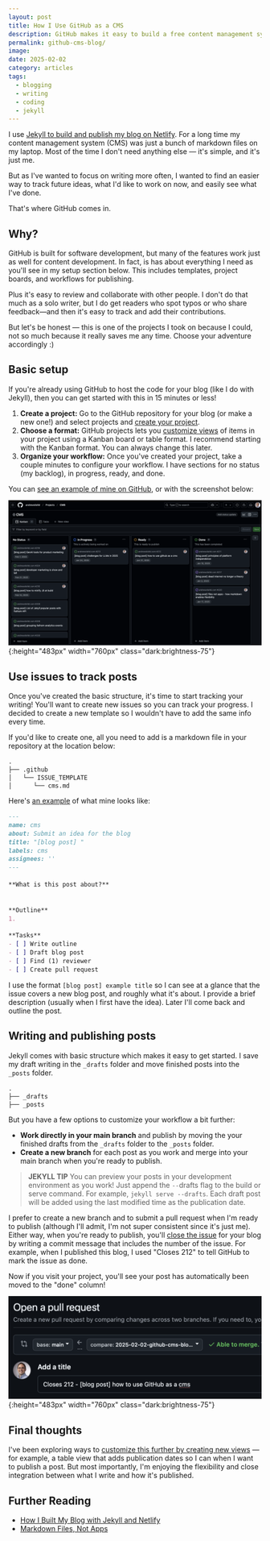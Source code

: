 ```yaml
---
layout: post
title: How I Use GitHub as a CMS
description: GitHub makes it easy to build a free content management system for your blog.
permalink: github-cms-blog/
image: 
date: 2025-02-02
category: articles
tags:
  - blogging
  - writing
  - coding
  - jekyll
---
```

I use [Jekyll to build and publish my blog on Netlify](/blog-jekyll-netlify/). For a long time my content management system (CMS) was just a bunch of markdown files on my laptop. Most of the time I don't need anything else — it's simple, and it's just me. 

But as I've wanted to focus on writing more often, I wanted to find an easier way to track future ideas, what I'd like to work on now, and easily see what I've done.

That's where GitHub comes in.

## Why?

GitHub is built for software development, but many of the features work just as well for content development. In fact, is has about everything I need as you'll see in my setup section below. This includes templates, project boards, and workflows for publishing. 

Plus it's easy to review and collaborate with other people. I don't do that much as a solo writer, but I do get readers who spot typos or who share feedback—and then it's easy to track and add their contributions.

But let's be honest — this is one of the projects I took on because I could, not so much because it really saves me any time. Choose your adventure accordingly :)

## Basic setup

If you're already using GitHub to host the code for your blog (like I do with Jekyll), then you can get started with this in 15 minutes or less!

1. **Create a project:** Go to the GitHub repository for your blog (or make a new one!) and select projects and [create your project](https://docs.github.com/en/issues/planning-and-tracking-with-projects/creating-projects/creating-a-project).
2. **Choose a format:** GitHub projects lets you [customize views](https://docs.github.com/en/issues/planning-and-tracking-with-projects/customizing-views-in-your-project) of items in your project using a Kanban board or table format. I recommend starting with the Kanban format. You can always change this later. 
3. **Organize your workflow:** Once you've created your project, take a couple minutes to configure your workflow. I have sections for no status (my backlog), in progress, ready, and done.

You can [see an example of mine on GitHub](https://github.com/users/andrewstiefel/projects/2), or with the screenshot below:

![GitHub CMS](/assets/img/github-cms.png){:height="483px" width="760px" class="dark:brightness-75"}

## Use issues to track posts

Once you've created the basic structure, it's time to start tracking your writing! You'll want to create new issues so you can track your progress. I decided to create a new template so I wouldn't have to add the same info every time.

If you'd like to create one, all you need to add is a markdown file in your repository at the location below:

```
.
├── .github 
│   └── ISSUE_TEMPLATE
│      └── cms.md
```

Here's [an example](https://github.com/andrewstiefel/andrewstiefel.com/blob/main/.github/ISSUE_TEMPLATE/cms.md?plain=1) of what mine looks like:

```markdown
---
name: cms
about: Submit an idea for the blog
title: "[blog post] "
labels: cms
assignees: ''
---

**What is this post about?**


**Outline**
1. 

**Tasks**
- [ ] Write outline
- [ ] Draft blog post
- [ ] Find (1) reviewer
- [ ] Create pull request
```

I use the format `[blog post] example title` so I can see at a glance that the issue covers a new blog post, and roughly what it's about. I provide a brief description (usually when I first have the idea). Later I'll come back and outline the post.

## Writing and publishing posts

Jekyll comes with basic structure which makes it easy to get started. I save my draft writing in the `_drafts` folder and move finished posts into the `_posts` folder.

```
.
├── _drafts 
├── _posts
```

But you have a few options to customize your workflow a bit further:

* **Work directly in your main branch** and publish by moving the your finished drafts from the `_drafts` folder to the  `_posts` folder. 
* **Create a new branch** for each post as you work and merge into your main branch when you're ready to publish.

>**JEKYLL TIP** 
You can preview your posts in your development environment as you work! Just append the `--`drafts flag to the build or serve command. For example,  `jekyll serve --drafts`. Each draft post will be added using the last modified time as the publication date. 

I prefer to create a new branch and to submit a pull request when I'm ready to publish (although I'll admit, I'm not super consistent since it's just me). Either way, when you're ready to publish, you'll [close the issue](https://docs.github.com/en/issues/tracking-your-work-with-issues/using-issues/linking-a-pull-request-to-an-issue) for your blog by writing a commit message that includes the number of the issue. For example, when I published this blog, I used "Closes 212" to tell GitHub to mark the issue as done.

Now if you visit your project, you'll see your post has automatically been moved to the "done" column!

![GitHub Pull Request](/assets/img/github-pull-request.png){:height="483px" width="760px" class="dark:brightness-75"}

## Final thoughts

I've been exploring ways to [customize this further by creating new views](https://docs.github.com/en/issues/planning-and-tracking-with-projects/customizing-views-in-your-project) — for example, a table view that adds publication dates so I can when I want to publish a post. But most importantly, I'm enjoying the flexibility and close integration between what I write and how it's published. 

## Further Reading
- [How I Built My Blog with Jekyll and Netlify](/blog-jekyll-netlify/)
- [Markdown Files, Not Apps](/markdown-files-not-apps/)